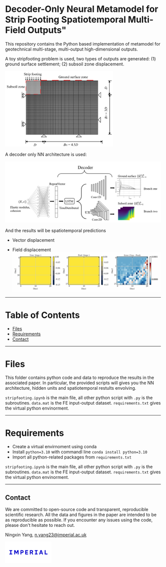 # Decoder-Only Neural Metamodel for Strip Footing Spatiotemporal Multi-Field Outputs"

This repository contains the Python based implementation of metamodel for geotechnical multi-stage, multi-output high-dimensional outputs.

A toy stripfooting problem is used, two types of outputs are generated: (1) ground surface settlement; (2) subsoil zone displacement.

<img src="image-1.png" width="350">

A decoder only NN architecture is used:

<img src="image.png" width="650">

And the results will be spatiotemporal predictions

- Vector displacement

- Field displacement
  ![alt text](heatmap_time_evolution-1.gif)

---

# Table of Contents

<!-- TOC depthFrom:2 depthTo:4 withLinks:1 updateOnSave:1 orderedList:0 -->

- [Files](#Overview)
- [Requirements](#Requirements)
- [Contact](#Contact)
<!-- /TOC -->

---

# Files <a name="Overview"></a>

This folder contains python code and data to reproduce the results in the associated paper. In particular, the provided scripts will gives you the NN architecture, hidden units and spatiotemporal restults envolving.

`stripfooting.ipynb` is the main file, all other python script with `.py` is the subroutines. `data.mat` is the FE input-output dataset. `requirements.txt` gives the virtual python envinorment.

---

# Requirements <a name="Requirements"></a>

- Create a virtual envirnoment using conda
- Install `python=3.10` with commandl line `conda install python=3.10`
- Import all python-related packages from `requirements.txt`

`stripfooting.ipynb` is the main file, all other python script with `.py` is the subroutines. `data.mat` is the FE input-output dataset. `requirements.txt` gives the virtual python envinorment.

---

## Contact <a name="Contact"></a>

We are committed to open-source code and transparent, reproducible scientific research. All the data and figures in the paper are intended to be as reproducible as possible. If you encounter any issues using the code, please don't hesitate to reach out.

Ningxin Yang, n.yang23@imperial.ac.uk

<img src="logo-1.png" width="150">
